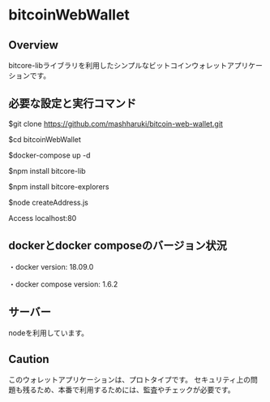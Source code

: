 bitcoinWebWallet
====


## Overview

bitcore-libライブラリを利用したシンプルなビットコインウォレットアプリケーションです。


## 必要な設定と実行コマンド

$git clone https://github.com/mashharuki/bitcoin-web-wallet.git

$cd bitcoinWebWallet

$docker-compose up -d

$npm install bitcore-lib

$npm install bitcore-explorers

$node createAddress.js

Access localhost:80


## dockerとdocker composeのバージョン状況

・docker version: 18.09.0

・docker compose version: 1.6.2

## サーバー

nodeを利用しています。

## Caution

このウォレットアプリケーションは、プロトタイプです。
セキュリティ上の問題も残るため、本番で利用するためには、監査やチェックが必要です。
